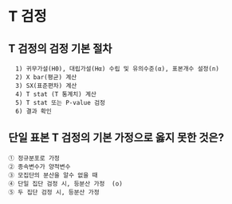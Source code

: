 # T 검정

## T 검정의 검정 기본 절차
      1) 귀무가설(H0), 대립가설(Hα) 수립 및 유의수준(α), 표본개수 설정(n)
      2) X bar(평균) 계산
      3) SX(표준편차) 계산
      4) T stat (T 통계치) 계산
      5) T stat 또는 P-value 검정
      6) 결과 확인 


## 단일 표본 T 검정의 기본 가정으로 옳지 못한 것은?

    ➀ 정규분포로 가정
    ➁ 종속변수가 양적변수
    ➂ 모집단의 분산을 알수 없을 때
    ➃ 단일 집단 검정 시, 등분산 가정  (o)
    ➄ 두 집단 검정 시, 등분산 가정

